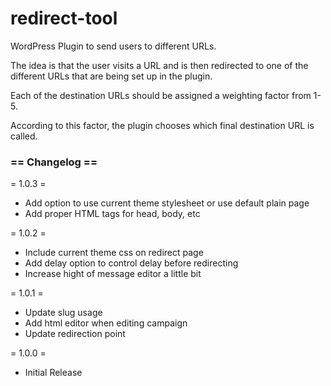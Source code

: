 # redirect-tool
WordPress Plugin to send users to different URLs. 

The idea is that the user visits a URL and is then redirected to one of the different URLs that are being set up in the plugin.

Each of the destination URLs should be assigned a weighting factor from 1-5. 

According to this factor, the plugin chooses which final destination URL is called.

### == Changelog ==

= 1.0.3 =
* Add option to use current theme stylesheet or use default plain page
* Add proper HTML tags for head, body, etc

= 1.0.2 =
* Include current theme css on redirect page
* Add delay option to control delay before redirecting
* Increase hight of message editor a little bit

= 1.0.1 =
* Update slug usage
* Add html editor when editing campaign
* Update redirection point

= 1.0.0 =
* Initial Release
